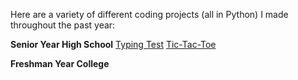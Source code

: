 Here are a variety of different coding projects (all in Python) I made throughout the past year:

**Senior Year High School**
[Typing Test](./typing_test.py)
[Tic-Tac-Toe](./tic-tac-toe.py)

**Freshman Year College**
